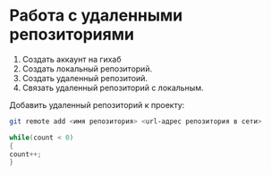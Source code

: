 # **Работа с удаленными репозиториями**
1. Создать аккаунт на гихаб
2. Создать локальный репозиторий.
3. Создать удаленный репозитоий.
4. Связать удаленный репозиторий с локальным.

Добавить удаленный репозиторий к проекту:
```Bash
git remote add <имя репозитория> <url-адрес репозитория в сети>
```
```C#
while(count < 0)
{
count++;
}
```
